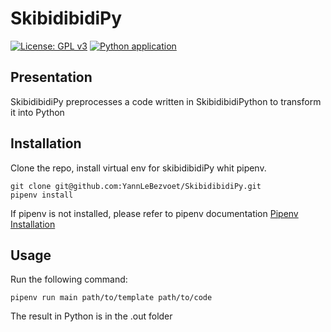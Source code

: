 # SkibidibidiPy
[![License: GPL v3](https://img.shields.io/badge/License-GPLv3-blue.svg)](https://www.gnu.org/licenses/gpl-3.0)
[![Python application](https://github.com/YannLeBezvoet/SkibidibidiPy/actions/workflows/python-app.yml/badge.svg)](https://github.com/YannLeBezvoet/SkibidibidiPy/actions/workflows/python-app.yml)
## Presentation
SkibidibidiPy preprocesses a code written in SkibidibidiPython to transform it into Python
## Installation
Clone the repo, install virtual env for skibidibidiPy whit pipenv.
```
git clone git@github.com:YannLeBezvoet/SkibidibidiPy.git
pipenv install
```
If pipenv is not installed, please refer to pipenv documentation [Pipenv Installation]("https://github.com/pypa/pipenv?tab=readme-ov-file#installation")
## Usage
Run the following command:
```
pipenv run main path/to/template path/to/code
```
The result in Python is in the .out folder

